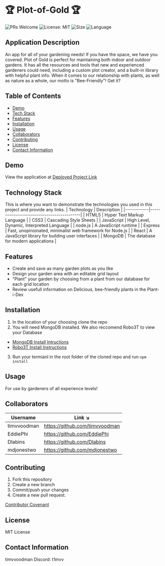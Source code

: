 # 🏆 Plot-of-Gold 🏆

![PRs Welcome](https://img.shields.io/badge/PRs-welcome-brightgreen.svg?style=flat-square)
![License: MIT](https://img.shields.io/badge/License-MIT-blue.svg)
![Size](https://img.shields.io/github/repo-size/EddiePhi/Plot-Of-Gold)
![Language](https://img.shields.io/github/languages/top/EddiePhi/Plot-Of-Gold)

## Application Description

An app for all of your gardening needs! If you have the space, we have you covered. Plot of Gold is perfect for maintaining both indoor and outdoor gardens. It has all the resources and tools that new and experienced gardeners could need, including a custom plot creator, and a built-in library with helpful plant info. When it comes to our relationship with plants, as well as nature as a whole, our motto is "Bee-Friendly"! Get it?

## Table of Contents

- [Demo](#demo)
- [Tech Stack](#tech-stack)
- [Features](#features)
- [Installation](#installation)
- [Usage](#usage)
- [Collaborators](#collaborators)
- [Contributing](#contributing)
- [License](#license)
- [Contact Information](#contact-information)

## Demo

View the application at [Deployed Project Link](https://plotofgold.herokuapp.com/)

## Technology Stack

This is where you want to demonstrate the technologies you used in this project and provide any links.
| Technology | Description |
|------------|-------------------------------------------|
| HTML5 | Hyper Text Markup Language |
| CSS3 | Cascading Style Sheets |
| JavaScript | High Level, Dynamic, Interpreted Language |
| node.js | A JavaScript runtime |
| Express | Fast, unopinionated, minimalist web framework for Node.js |
| React | A JavaScript library for building user interfaces |
| MongoDB | The database for modern applications |

## Features

- Create and save as many garden plots as you like
- Design your garden area with an editable grid layout
- "Plant" your garden by choosing from a plant from our database for each grid location
- Review usefull information on Delicious, bee-friendly plants in the Plant-i-Dex

## Installation

1. In the location of your choosing clone the repo
2. You will need MongoDB installed. We also reccomend Robo3T to view your Database

- [MongoDB Install Intructions](https://docs.mongodb.com/guides/server/install/)
- [Robo3T Install Instructions](https://robomongo.org/download)

3. Run your termianl in the root folder of the cloned repo and run `npm install`

## Usage

For use by gardeners of all experience levels!

## Collaborators

| Username    | Link ↘️                        |
| ----------- | ------------------------------ |
| timvvoodman | https://github.com/timvvoodman |
| EddiePhi    | https://github.com/EddiePhi    |
| Dlabins     | https://github.com/Dlabins     |
| mdjonestwo  | https://github.com/mdjonestwo  |

## Contributing

1. Fork this repository
2. Create a new branch
3. Commit/push your changes
4. Create a new pull request.

[Contributor Covenant](https://www.contributor-covenant.org/)

## License

MIT License

## Contact Information

timvvoodman
Discord: t1mvv
